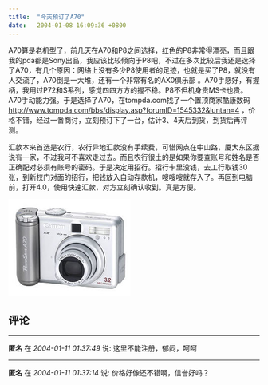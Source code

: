 ```yaml
---
title:  "今天预订了A70"
date:   2004-01-08 16:09:36 +0800
---
```


A70算是老机型了，前几天在A70和P8之间选择，红色的P8非常得漂亮，而且跟我的pda都是Sony出品，我应该比较倾向于P8吧，不过在多次比较后我还是选择了A70，有几个原因：网络上没有多少P8使用者的足迹，也就是买了P8，就没有人交流了，A70倒是一大堆，还有一个非常有名的AX0俱乐部 。A70手感好，有握柄，我用过P72和S系列，感觉四四方方的握不稳。P8不但机身贵MS卡也贵。A70手动能力强。于是选择了A70，在tompda.com找了一个置顶商家酷康数码 http://www.tompda.com/bbs/display.asp?forumID=1545332&luntan=4 ，价格不错，经过一番商讨，立刻预订下了一台，估计3、4天后到货，到货后再评测。  

汇款本来首选是农行，农行异地汇款没有手续费，可惜网点在中山路，厦大东区据说有一家，不过我可不喜欢走过去。而且农行很土的是如果你要查账号和姓名是否正确配对必须有账号的密码。于是决定用招行。招行卡里没钱，去工行取钱30张，到新校门对面的招行，把钱放入自动存款机，嗖嗖嗖就存入了。再回到电脑前，打开4.0，使用快速汇款，对方立刻确认收到。真是方便。  

![](/images/2011/a70/a70.jpg)  


## 评论

*****
**匿名** 在 *2004-01-11 01:37:49* 说: 这里不能注册，郁闷，呵呵

*****
**匿名** 在 *2004-01-11 01:37:14* 说: 价格好像还不错啊，信誉好吗？


